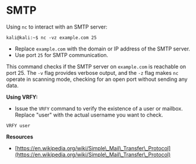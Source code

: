 # SMTP

Using `nc` to interact with an SMTP server:

```shell-session
kali@kali:~$ nc -vz example.com 25
```

* Replace `example.com` with the domain or IP address of the SMTP server.
* Use port `25` for SMTP communication.

This command checks if the SMTP server on `example.com` is reachable on port 25. The `-v` flag provides verbose output, and the `-z` flag makes `nc` operate in scanning mode, checking for an open port without sending any data.



**Using VRFY:**

* Issue the `VRFY` command to verify the existence of a user or mailbox. Replace "user" with the actual username you want to check.

```shell-session
VRFY user
```





**Resources**

* [https://en.wikipedia.org/wiki/Simple\_Mail\_Transfer\_Protocol](https://en.wikipedia.org/wiki/Simple\_Mail\_Transfer\_Protocol)
